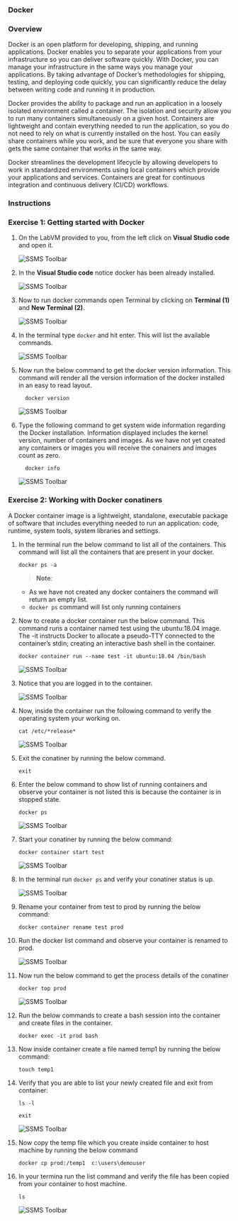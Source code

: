 
###  Docker 

### Overview

Docker is an open platform for developing, shipping, and running applications. Docker enables you to separate your applications from your infrastructure so you can deliver software quickly. With Docker, you can manage your infrastructure in the same ways you manage your applications. By taking advantage of Docker’s methodologies for shipping, testing, and deploying code quickly, you can significantly reduce the delay between writing code and running it in production.

Docker provides the ability to package and run an application in a loosely isolated environment called a container. The isolation and security allow you to run many containers simultaneously on a given host. Containers are lightweight and contain everything needed to run the application, so you do not need to rely on what is currently installed on the host. You can easily share containers while you work, and be sure that everyone you share with gets the same container that works in the same way.

Docker streamlines the development lifecycle by allowing developers to work in standardized environments using local containers which provide your applications and services. Containers are great for continuous integration and continuous delivery (CI/CD) workflows.

### Instructions

### Exercise 1: Getting started with Docker

1. On the LabVM provided to you, from the left click on **Visual Studio code**  and open it.

   ![](./images/dock1.png "SSMS Toolbar")


2. In the **Visual Studio code** notice docker has been already installed.

   ![](./images/dock2.png "SSMS Toolbar")

3. Now to run docker commands open Terminal by clicking on **Terminal (1)** and **New Terminal (2)**.

   ![](./images/dock3.png "SSMS Toolbar")

4. In the terminal type  ```docker``` and hit enter. This will list the available commands.

   ![](./images/dock4.png "SSMS Toolbar")

5. Now run the below command to get the docker version information.  This command will render all the version information of the docker installed in an easy to read layout.

   ```
     docker version
   ```
   ![](./images/dock5.png "SSMS Toolbar")

6. Type the following command to get system wide information regarding the Docker installation. Information displayed includes the kernel version, number of containers and images. As we have not yet created any containers or images you will receive the conainers and images count as zero.

   ```
     docker info
   ```
   
   ![](./images/dock6.png "SSMS Toolbar")


### Exercise 2:  Working with Docker conatiners

A Docker container image is a lightweight, standalone, executable package of software that includes everything needed to run an application: code, runtime, system tools, system libraries and settings.


1. In the terminal run the below command to list all of the containers. This command will list all the containers that are present in your docker.

   ```
   docker ps -a
   ```
   
   > **Note**: 
     - As we have not created any docker containers the command will return an empty list. 
     - ```docker ps``` command will list only running containers
   
2. Now to create a docker container run the below command. This command runs a container named test using the ubuntu:18.04 image. The -it instructs Docker to allocate a pseudo-TTY connected to the container’s stdin; creating an interactive bash shell in the container. 

   ```
   docker container run --name test -it ubuntu:18.04 /bin/bash
   ```
   
   ![](./images/dock7.png "SSMS Toolbar")
  
3. Notice that you are logged in to the container. 

   ![](./images/dock8.png "SSMS Toolbar")


4. Now, inside the container run the following command to verify the operating system your working on.

   ```
   cat /etc/*release*
   ```
   
   ![](./images/dock9.png "SSMS Toolbar")
   
5. Exit the conatiner by running the below command.

   ```
   exit
   ```
   
5. Enter the below command to show list of running containers and observe your container is not listed this is because the container is in stopped state.

   ```
   docker ps 
   ```

   ![](./images/dock10.png "SSMS Toolbar")
   
6. Start your conatiner by running the below command:

   ```
   docker container start test
   ```
   
   ![](./images/dock11.png "SSMS Toolbar")
   
7. In the terminal run ```docker ps``` and verify your conatiner status is up.

   ![](./images/dock12.png "SSMS Toolbar")
   

8. Rename your container from test to prod by running the below command:

   ```
   docker container rename test prod
   ```
   
9. Run the docker list command and observe your container is renamed to prod.

   ![](./images/dock13.png "SSMS Toolbar")

10. Now run the below command to get the process details of the conatiner

    ```
    docker top prod
    ```
    
    ![](./images/dock14.png "SSMS Toolbar")
    
11. Run the below commands to create a bash session into the container and create files in the container.

    ```
    docker exec -it prod bash 
    ```
    
12. Now inside container create a file named temp1 by running the below command:

     ```
     touch temp1
     ```
     
13. Verify  that you are able to list your newly created file and exit from container:

    ```
    ls -l
    ```
    
    ```
    exit
    ```
    
    ![](./images/dock15.png "SSMS Toolbar")
    
14. Now copy the  temp file which you create inside container to host machine by running the below command

    ```
    docker cp prod:/temp1  c:\users\demouser
    ```
15. In your termina run the list command and verify the file has been copied from your container to host machine.

    ```
    ls
    ```

    ![](./images/dock16.png "SSMS Toolbar")



